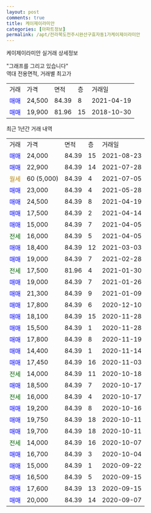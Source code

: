 ```yaml
---
layout: post
comments: true
title: 케이제이라미안
categories: [아파트정보]
permalink: /apt/전라북도전주시완산구효자동1가케이제이라미안
---
```


케이제이라미안 실거래 상세정보

<script type="text/javascript">
  google.charts.load('current', {'packages':['line', 'corechart']});
  google.charts.setOnLoadCallback(drawChart);

  function drawChart() {
    var data = new google.visualization.DataTable();
    data.addColumn('date', '거래일');
    data.addColumn('number', "매매");
    data.addColumn('number', "전세");
    data.addColumn('number', "전매");

    data.addRows([[new Date(Date.parse("2021-08-23")), 24000, null, null], [new Date(Date.parse("2021-07-28")), 22900, null, null], [new Date(Date.parse("2021-07-05")), null, null, null], [new Date(Date.parse("2021-05-28")), 23000, null, null], [new Date(Date.parse("2021-04-19")), 24500, null, null], [new Date(Date.parse("2021-04-14")), 17500, null, null], [new Date(Date.parse("2021-04-05")), 15000, null, null], [new Date(Date.parse("2021-04-05")), null, 16000, null], [new Date(Date.parse("2021-03-03")), 18400, null, null], [new Date(Date.parse("2021-02-28")), 19000, null, null], [new Date(Date.parse("2021-01-30")), null, 17500, null], [new Date(Date.parse("2021-01-26")), 19000, null, null], [new Date(Date.parse("2021-01-09")), 21300, null, null], [new Date(Date.parse("2020-12-10")), 17800, null, null], [new Date(Date.parse("2020-11-28")), 18100, null, null], [new Date(Date.parse("2020-11-28")), 15500, null, null], [new Date(Date.parse("2020-11-19")), 17800, null, null], [new Date(Date.parse("2020-11-14")), 14400, null, null], [new Date(Date.parse("2020-11-03")), 17450, null, null], [new Date(Date.parse("2020-10-18")), null, 14000, null], [new Date(Date.parse("2020-10-17")), 18500, null, null], [new Date(Date.parse("2020-10-17")), null, 16000, null], [new Date(Date.parse("2020-10-16")), 19200, null, null], [new Date(Date.parse("2020-10-11")), 19750, null, null], [new Date(Date.parse("2020-10-11")), 19700, null, null], [new Date(Date.parse("2020-10-07")), null, 14000, null], [new Date(Date.parse("2020-10-04")), 16700, null, null], [new Date(Date.parse("2020-09-22")), 15000, null, null], [new Date(Date.parse("2020-09-15")), 16500, null, null], [new Date(Date.parse("2020-09-15")), 17600, null, null], [new Date(Date.parse("2020-09-07")), 20000, null, null]]);

    var options = {
      hAxis: {
        format: 'yyyy/MM/dd'
      },    
      lineWidth: 0,
      pointsVisible: true,    
      title: '최근 1년간 유형별 실거래가 분포',
      legend: { position: 'bottom' }
    };

    var formatter = new google.visualization.NumberFormat({pattern:'###,###'} );
    formatter.format(data, 1);
    formatter.format(data, 2);
    
    setTimeout(function() {
        var chart = new google.visualization.LineChart(document.getElementById('columnchart_material'));
        chart.draw(data, (options));
        document.getElementById('loading').style.display = 'none';
    }, 1000);
  }
</script>


<div id="loading" style="z-index:20; display: block; margin-left: 0px">"그래프를 그리고 있습니다"</div>
<div id="columnchart_material" style="width: 95%; margin-left: 0px; display: block"></div>
<!-- contents start -->
역대 전용면적, 거래별 최고가
<table class="sortable">
    <tr>
      <td>거래</td>
      <td>가격</td>
      <td>면적</td>
      <td>층</td>
      <td>거래일</td>
    </tr>
        <tr>
          <td><a style="color: blue">매매</a></td>
          <td>24,500</td>
          <td>84.39</td>
          <td>8</td>
          <td>2021-04-19</td>
        </tr>            <tr>
          <td><a style="color: blue">매매</a></td>
          <td>19,900</td>
          <td>81.96</td>
          <td>15</td>
          <td>2018-10-30</td>
        </tr>        
    
    
</table>

최근 1년간 거래 내역

<table class="sortable">
    <tr>
      <td>거래</td>
      <td>가격</td>
      <td>면적</td>
      <td>층</td>
      <td>거래일</td>
    </tr>
    <tr>
      <td><a style="color: blue">매매</a></td>
      <td>24,000</td>
      <td>84.39</td>
      <td>15</td>
      <td>2021-08-23</td>
    </tr>          <tr>
      <td><a style="color: blue">매매</a></td>
      <td>22,900</td>
      <td>84.39</td>
      <td>14</td>
      <td>2021-07-28</td>
    </tr>          <tr>
      <td><a style="color: darkgoldenrod">월세</a></td>
      <td>60 (5,000)</td>
      <td>84.39</td>
      <td>4</td>
      <td>2021-07-05</td>
    </tr>          <tr>
      <td><a style="color: blue">매매</a></td>
      <td>23,000</td>
      <td>84.39</td>
      <td>4</td>
      <td>2021-05-28</td>
    </tr>          <tr>
      <td><a style="color: blue">매매</a></td>
      <td>24,500</td>
      <td>84.39</td>
      <td>8</td>
      <td>2021-04-19</td>
    </tr>          <tr>
      <td><a style="color: blue">매매</a></td>
      <td>17,500</td>
      <td>84.39</td>
      <td>2</td>
      <td>2021-04-14</td>
    </tr>          <tr>
      <td><a style="color: blue">매매</a></td>
      <td>15,000</td>
      <td>84.39</td>
      <td>7</td>
      <td>2021-04-05</td>
    </tr>          <tr>
      <td><a style="color: darkgreen">전세</a></td>
      <td>16,000</td>
      <td>84.39</td>
      <td>5</td>
      <td>2021-04-05</td>
    </tr>          <tr>
      <td><a style="color: blue">매매</a></td>
      <td>18,400</td>
      <td>84.39</td>
      <td>12</td>
      <td>2021-03-03</td>
    </tr>          <tr>
      <td><a style="color: blue">매매</a></td>
      <td>19,000</td>
      <td>84.39</td>
      <td>7</td>
      <td>2021-02-28</td>
    </tr>          <tr>
      <td><a style="color: darkgreen">전세</a></td>
      <td>17,500</td>
      <td>81.96</td>
      <td>4</td>
      <td>2021-01-30</td>
    </tr>          <tr>
      <td><a style="color: blue">매매</a></td>
      <td>19,000</td>
      <td>84.39</td>
      <td>7</td>
      <td>2021-01-26</td>
    </tr>          <tr>
      <td><a style="color: blue">매매</a></td>
      <td>21,300</td>
      <td>84.39</td>
      <td>9</td>
      <td>2021-01-09</td>
    </tr>          <tr>
      <td><a style="color: blue">매매</a></td>
      <td>17,800</td>
      <td>84.39</td>
      <td>6</td>
      <td>2020-12-10</td>
    </tr>          <tr>
      <td><a style="color: blue">매매</a></td>
      <td>18,100</td>
      <td>84.39</td>
      <td>15</td>
      <td>2020-11-28</td>
    </tr>          <tr>
      <td><a style="color: blue">매매</a></td>
      <td>15,500</td>
      <td>84.39</td>
      <td>1</td>
      <td>2020-11-28</td>
    </tr>          <tr>
      <td><a style="color: blue">매매</a></td>
      <td>17,800</td>
      <td>84.39</td>
      <td>8</td>
      <td>2020-11-19</td>
    </tr>          <tr>
      <td><a style="color: blue">매매</a></td>
      <td>14,400</td>
      <td>84.39</td>
      <td>1</td>
      <td>2020-11-14</td>
    </tr>          <tr>
      <td><a style="color: blue">매매</a></td>
      <td>17,450</td>
      <td>84.39</td>
      <td>16</td>
      <td>2020-11-03</td>
    </tr>          <tr>
      <td><a style="color: darkgreen">전세</a></td>
      <td>14,000</td>
      <td>84.39</td>
      <td>11</td>
      <td>2020-10-18</td>
    </tr>          <tr>
      <td><a style="color: blue">매매</a></td>
      <td>18,500</td>
      <td>84.39</td>
      <td>7</td>
      <td>2020-10-17</td>
    </tr>          <tr>
      <td><a style="color: darkgreen">전세</a></td>
      <td>16,000</td>
      <td>84.39</td>
      <td>4</td>
      <td>2020-10-17</td>
    </tr>          <tr>
      <td><a style="color: blue">매매</a></td>
      <td>19,200</td>
      <td>84.39</td>
      <td>8</td>
      <td>2020-10-16</td>
    </tr>          <tr>
      <td><a style="color: blue">매매</a></td>
      <td>19,750</td>
      <td>84.39</td>
      <td>18</td>
      <td>2020-10-11</td>
    </tr>          <tr>
      <td><a style="color: blue">매매</a></td>
      <td>19,700</td>
      <td>84.39</td>
      <td>18</td>
      <td>2020-10-11</td>
    </tr>          <tr>
      <td><a style="color: darkgreen">전세</a></td>
      <td>14,000</td>
      <td>84.39</td>
      <td>16</td>
      <td>2020-10-07</td>
    </tr>          <tr>
      <td><a style="color: blue">매매</a></td>
      <td>16,700</td>
      <td>84.39</td>
      <td>3</td>
      <td>2020-10-04</td>
    </tr>          <tr>
      <td><a style="color: blue">매매</a></td>
      <td>15,000</td>
      <td>84.39</td>
      <td>1</td>
      <td>2020-09-22</td>
    </tr>          <tr>
      <td><a style="color: blue">매매</a></td>
      <td>16,500</td>
      <td>84.39</td>
      <td>5</td>
      <td>2020-09-15</td>
    </tr>          <tr>
      <td><a style="color: blue">매매</a></td>
      <td>17,600</td>
      <td>84.39</td>
      <td>13</td>
      <td>2020-09-15</td>
    </tr>          <tr>
      <td><a style="color: blue">매매</a></td>
      <td>20,000</td>
      <td>84.39</td>
      <td>14</td>
      <td>2020-09-07</td>
    </tr>      </table>
<!-- contents end -->    

